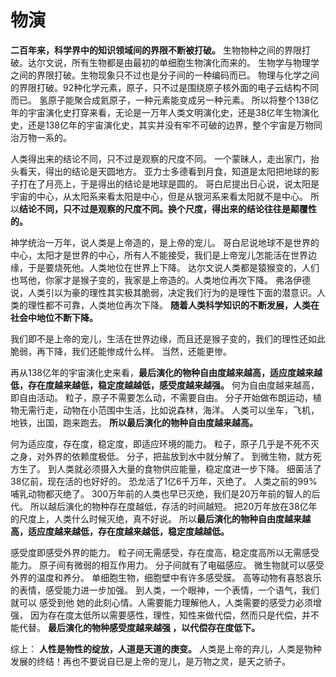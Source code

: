 # 物演

<strong>二百年来，科学界中的知识领域间的界限不断被打破。</strong>
生物物种之间的界限打破。达尔文说，所有生物都是由最初的单细胞生物演化而来的。
生物学与物理学之间的界限打破。生物现象只不过也是分子间的一种编码而已。
物理与化学之间的界限打破。92种化学元素，原子，只不过是围绕原子核外面的电子云结构不同而已。
氢原子能聚合成氦原子，一种元素能变成另一种元素。
所以将整个138亿年的宇宙演化史打穿来看，无论是一万年人类文明演化史，还是38亿年生物演化史，还是138亿年的宇宙演化史，其实并没有牢不可破的边界，整个宇宙是万物同治万物一系的。

人类得出来的结论不同，只不过是观察的尺度不同。
一个蒙昧人，走出家门，抬头看天，得出的结论是天圆地方。
亚力士多德看到月食，知道是太阳把地球的影子打在了月亮上，于是得出的结论是地球是圆的。
哥白尼提出日心说，说太阳是宇宙的中心，从太阳系来看太阳是中心，但是从银河系来看太阳就不是中心。
所以<strong>结论不同，只不过是观察的尺度不同。换个尺度，得出来的结论往往是颠覆性的。</strong>

神学统治一万年，说人类是上帝造的，是上帝的宠儿。
哥白尼说地球不是世界的中心，太阳才是世界的中心，所有人不能接受，我们是上帝宠儿怎能活在世界边缘，于是要烧死他。人类地位在世界上下降。
达尔文说人类都是猿猴变的，人们也骂他，你家才是猴子变的，我家是上帝造的。人类地位再次下降。
弗洛伊德说，人类引以为豪的理性其实极其脆弱，决定我们行为的是理性下面的潜意识。人类的理性都不可靠，人类地位再次下降。
<strong>随着人类科学知识的不断发展，人类在社会中地位不断下降。</strong>

我们即不是上帝的宠儿，生活在世界边缘，而且还是猴子变的，我们的理性还如此脆弱，再下降，我们还能惨成什么样。
当然，还能更惨。

再从138亿年的宇宙演化史来看，<strong>最后演化的物种自由度越来越高，适应度越来越低，存在度越来越低，稳定度越越低，感受度越来越强。</strong>
何为自由度越来越高，即自由活动。
粒子，原子不需要怎么动，不需要自由。
分子开始做布朗运动，植物无需行走，动物在小范围中生活，比如说森林，海洋。
人类可以坐车，飞机，地铁，出国，跑来跑去。
<strong>所以最后演化的物种自由度越来越高。</strong>

何为适应度，存在度，稳定度，即适应环境的能力。
粒子，原子几乎是不死不灭之身，对外界的依赖度极低。
分子，把盐放到水中就分解了。
到微生物，就方死方生了。
到人类就必须摄入大量的食物供应能量，稳定度进一步下降。
细菌活了38亿前，现在活的也好好的。
恐龙活了1亿6千万年，灭绝了。
人类之前的99%哺乳动物都灭绝了。
300万年前的人类也早已灭绝，我们是20万年前的智人的后代。
所以越后演化的物种存在度越低，存活的时间越短。
把20万年放在38亿年的尺度上，人类什么时候灭绝，真不好说。
所以<strong>最后演化的物种自由度越来越高，适应度越来越低，存在度越来越低，稳定度越越低。</strong>

感受度即感受外界的能力。
粒子间无需感受，存在度高，稳定度高所以无需感受能力。
原子间有微弱的相互作用力。
分子间就有了电磁感应。
微生物就可以感受外界的温度和养分。
单细胞生物，细胞壁中有许多感受膜。
高等动物有喜怒哀乐的表情，感受能力进一步加强。
到人类，一个眼神，一个表情，一个语气，我们就可以
感受到他 她的此刻心情。人需要能力理解他人，人类需要的感受力必须增强，
因为存在度太低所以需要感性，理性，知性来做代偿，然而只是代偿，并不能代替。
<strong>最后演化的物种感受度越来越强 ，以代偿存在度低下。</strong>

综上：
<strong>人性是物性的绽放，人道是天道的庚变。</strong>
人类是上帝的弃儿，人类是物种发展的终结！再也不要说自已是上帝的宠儿，是万物之灵，是天之骄子。
